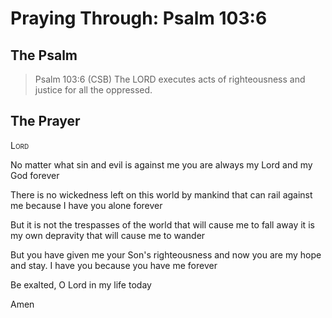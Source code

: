 # Praying Through: Psalm 103:6

## The Psalm

>Psalm 103:6 (CSB) The LORD executes acts of righteousness and justice for all the oppressed. 

## The Prayer

<div style="font-variant: small-caps;">
Lord
</div>


No matter what sin
  and evil is against me
  you are always
  my Lord and my God
  forever

There is no wickedness left
  on this world
  by mankind
  that can rail against me
  because I have you alone
  forever

But it is not the trespasses of the world
  that will cause me to fall away
  it is my own depravity
  that will cause me to wander

But you have given me
  your Son's righteousness
  and now
  you are my hope and stay.
  I have you
  because
  you have me
  forever

Be exalted, O Lord
  in my life
  today

Amen

